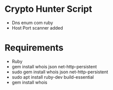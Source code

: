 # Crypto Hunter Script

- Dns enum com ruby
- Host Port scanner added

 
# Requirements 
- Ruby
- gem install whois json net-http-persistent
- sudo gem install whois json net-http-persistent
- sudo apt install ruby-dev build-essential
- gem install whois
